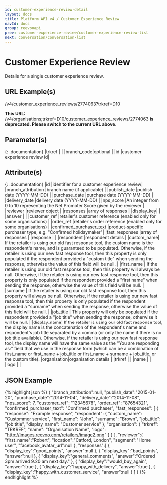```yaml
---
id: customer-experience-review-detail
layout: docs
title: Platform API v4 / Customer Experience Review
navId: docs
group: reevooapi
prev: customer-experience-review/customer-experience-review-list
next: conversation/conversation-list
---
```


# Customer Experience Review
Details for a single customer experience review.

## URL Example(s)
/v4/customer_experience_reviews/2774063?trkref=D10

<div class="warning">
  <strong>This URL: </strong>
  /v4/organisations;trkref=D10/customer_experience_reviews/2774063
  <strong> is deprecated. Please switch to the current URL above.</strong><br/>
</div>

## Parameter(s)

{: .documentation}
|trkref     |                             |
|branch_code|optional                     |
|id         |customer experience review id|

## Attribute(s)

{: .documentation}
|id                                       |identifier for a customer experience review|
|branch_attribution                       |branch name (if applicable)                |
|publish_date                             |publish date (YYYY-MM-DD)                  |
|purchase_date                            |purchase date (YYYY-MM-DD)                 |
|delivery_date                            |delivery date (YYYY-MM-DD)                 |
|nps_score                                |An integer from 0 to 10 representing the Net Promoter Score given by the reviewer |
|reviewer                                 |reviewer object                            |
|responses                                |array of responses                         |
|<span class="indent-1">display_key</span>|                                           |
|<span class="indent-1">answer</span>     |                                           |
|customer_ref                             |retailer's customer reference  (enabled only for some organisations)            |
|order_ref                                |retailer's order reference     (enabled only for some organisations)            |
|confirmed_purchaser_text |product-specific purchaser type, e.g. "Confirmed holidaymaker"|
|fast_responses                           |array of responses                         |
|<span class="indent-1">response</span>   |                                           |
|<span class="indent-1">respondent</span> |respondent details                         |
|<span class="indent-2">custom_name</span>| If the retailer is using our old fast response tool, the custom name is the respondent's name, and is guaranteed to be populated. Otherwise, if the retailer is using our new fast response tool, then this property is only populated if the respondent provided a "custom title" when sending the response, otherwise the value of this field will be null. |
|<span class="indent-2">first_name</span> | If the retailer is using our old fast response tool, then this property will always be null. Otherwise, if the retailer is using our new fast response tool, then this property is only populated if the respondent provided a "first name" when sending the response, otherwise the value of this field will be null. |
|<span class="indent-2">surname</span>    | If the retailer is using our old fast response tool, then this property will always be null. Otherwise, if the retailer is using our new fast response tool, then this property is only populated if the respondent provided a "surname" when sending the response, otherwise the value of this field will be null. |
|<span class="indent-2">job_title</span>  | This property will only be populated if the respondent provided a "job title" when sending the response, otherwise it will be null. |
|<span class="indent-2">display_name</span>| If the retailer is using our old fast response tool, the display name is the concatenation of the respondent's name and respondent's job title separated by a comma (or only the name if there is no job title available). Otherwise, if the retailer is using our new fast response tool, the display name will have the same value as the "You are responding as:" field that we use in the response form (which can be a combination of first_name or first_name + job_title or first_name + surname + job_title, or the custom title).
|<span class="indent-1">organisation</span>|organisation details                      |
|<span class="indent-2">trkref</span>     |                                           |
|<span class="indent-2">name</span>       |                                           |
|<span class="indent-2">logo</span>       |                                           |

## JSON Example
{% highlight json %}
{
   "branch_attribution":null,
   "publish_date":"2015-01-20",
   "purchase_date":"2014-11-04",
   "delivery_date":"2014-11-08",
   "nps_score": 7,
   "customer_ref": "12345678",
   "order_ref": "87654321",
   "confirmed_purchaser_text": "Confirmed purchaser",
   "fast_responses": [
      {
         "response": "Example response",
         "respondent": {
            "custom_name": "Custommer service",
            "first_name": "John",
            "surname": "Brown",
            "job_title": "job title",
            "display_name": "Customer service"
         },
         "organisation": {
            "trkref": "TRKREF",
            "name": "Organisation Name",
            "logo": "http://images.reevoo.com/retailers/image2.png"
         }
      }
   ],
   "reviewer":{
      "first_name":"Robert",
      "location":"Catford, London",
      "segment":"Home user",
      "facebook_avatar_url":null
   },
   "responses":[
      {
         "display_key":"good_points",
         "answer":null
      },
      {
         "display_key":"bad_points",
         "answer":null
      },
      {
         "display_key":"general_comments",
         "answer":"Ordered 3pm arrived 9.20 am next day."
      },
      {
         "display_key":"would_buy_again",
         "answer":true
      },
      {
         "display_key":"happy_with_delivery",
         "answer":true
      },
      {
         "display_key":"happy_with_customer_service",
         "answer":null
      }
   ]
}
{% endhighlight %}
